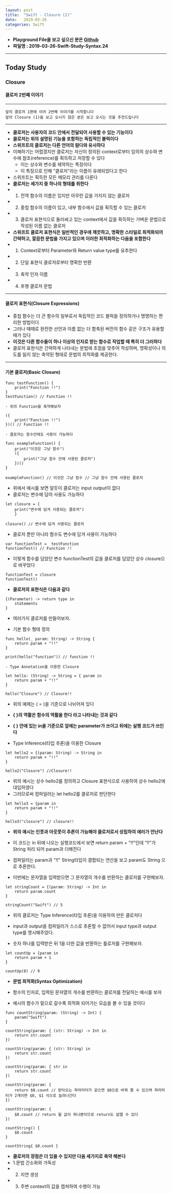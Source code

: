 ```yaml
---
layout: post
title:  "Swift - Closure (2)"
date:   2019-03-26
categories: Swift
---
```


- **Playground File을 보고 싶으신 분은 [Github](https://github.com/VincentGeranium/Swift-Study)**
- **파일명 : 2019-03-26-Swift-Study-Syntax.24**

---


## Today Study

### Closure

#### 클로저 2번째 이야기

---

```
앞의 클로저 1편에 이어 2번째 이야기를 시작합니다
앞의 Closure (1)을 보고 오시지 않은 분은 보고 오시는 것을 추천드립니다
```
---

- **클로저는 사용자의 코드 안에서 전달되어 사용할 수 있는 기능이다**
- **클로저는 위의 설명된 기능을 포함하는 독립적인 블럭이다**
- **스위프트의 클로저는 다른 언어의 람다와 유사하다**
- 이해하기는 어렵겠지만 클로저는 자신이 정의된 context로부터 임의의 상수와 변수에 참조(reference)를 획득하고 저장할 수 있다
    - 이는 상수와 변수를 제약하는 특징이다
    - 이 특징으로 인해 "클로저"라는 이름이 유래되었다고 한다
- 스위프트는 획득한 모든 메모리 관리를 다룬다
- **클로저는 세가지 중 하나의 형태를 취한다**
- 1. 전역 함수의 이름은 있지만 아무런 값을 가지지 않는 클로저
- 2. 중첩 함수의 이름이 있고, 내부 함수에서 값을 획득할 수 있는 클로저
- 3. 클로저 표현식으로 둘러싸고 있는 context에서 값을 획득하는 가벼운 문법으로 작성된 이름 없는 클로저
- **스위프트 클로저 표현식은 일반적인 경우에 깨끗하고, 명확한 스타일로 최적화되어 간략하고, 깔끔한 문법을 가지고 있으며 이러한 최적화하는 다음을 포함한다**
- 1. Context로부터 Parameter와 Return value type를 유추한다
- 2. 단일 표현식 클로저로부터 명확한 반환
- 3. 축약 인자 이름
- 4. 후행 클로저 문법

---

#### 클로저 표현식(Closure Expressions)

- 중첩 함수는 더 큰 함수의 일부로서 독립적인 코드 블럭을 정의하거나 명명하는 편리한 방법이다
- 그러나 때때로 완전한 선언과 이름 없는 더 함축된 버전의 함수 같은 구조가 유용할 때가 있다
- **이것은 다른 함수들이 하나 이상의 인자로 받는 함수로 작업할 때 특히 더 그러하다**
- 클로저 표현식은 간략하게 나타내는 문법에 초점을 맞추어 작성하며, 명확성이나 의도를 잃지 않는 축약된 형태로 문법의 최적화를 제공한다.

---

#### 기본 클로저(Basic Closure)

```
func testFunction() {
    print("Function !!")
}
testFunction() // Function !!

- 위의 Function을 축약해보자

({
    print("Function !!")
})() // Function !!

- 클로저는 함수안에도 사용이 가능하다

func exampleFunction() {
    print("이것은 그냥 함수")
    ({
        print("그냥 함수 안에 사용된 클로저")
    })()
}

exampleFunction() // 이것은 그냥 함수 // 그냥 함수 안에 사용된 클로저
```

- 위에서 예시를 보면 알듯이 클로저는 input output이 없다
- 클로저는 변수에 담아 사용도 가능하다

```
let closure = {
    print("변수에 담겨 사용되는 클로저")
    }

closure() // 변수에 담겨 사용되는 클로저
```

- 클로저 뿐만 아니라 함수도 변수에 담겨 사용이 가능하다

```
var functionTest =  testFunction
functionTest() // Function !!
```

- 이렇게 함수를 담았던 변수 functionTest의 값을 클로저를 담았던 상수 closure으로 바꾸었다

```
functionTest = closure
functionTest()
```

- **클로저의 표현식은 다음과 같다**

```
{(Parameter) -> return type in
    statements
}
```

- 여러가지 클로저를 만들어보자.

- 기본 함수 형태 정의

```
func hello(_ param: String) -> String {
    return param + "!!"
}

print(hello("function")) // function !!

- Type Annotation을 이용한 Closure

let hello: (String) -> String = { param in
    return param + "!!"
}

hello("Closure") // Closure!!
```

- 위의 예제는 ( = )을 기준으로 나뉘어져 있다
- **{ }의 역활은 함수의 역활을 한다 라고 나타내는 것과 같다**
- **{ } 안에 있는 in을 기준으로 앞에는 parameter가 쓰이고 뒤에는 실행 코드가 쓰인다**

- Type Inference(타입 추론)을 이용한 Closure

```
let hello2 = {(param: String) -> String in
    return param + "!!"
}

hello2("Closure") //Closure!!
```

- 위의 예시는 상수 hello2를 정의하고 Closure 표현식으로 사용하여 상수 hello2에 대입하였다
- 그러므로써 컴파일러는 let hello2를 클로저로 판단한다

```
let hello3 = {param in
    return param + "!!"
}

hello3("closure") // closure!!
```

- **위의 예시는 인풋과 아웃풋이 추론이 가능해야 클로저로서 성립하여 에러가 안난다**
- 이 코드는 in 뒤에 나오는 실행코드에서 보면 return param + "!!"인데 "!!"가 String 처리 되어 param과 더해진다
- 컴파일러는 param과 "!!" String타입이 결합되는 연산을 보고 param도 String 으로 추론한다.

- 이번에는 문자열을 입력받으면 그 문자열의 개수를 반환하는 클로저를 구현해보자.

```
let stringCount = {(param: String) -> Int in
    return param.count
}

stringCount("Swift") // 5
```

- 위의 클로저는 Type Inference(타입 추론)을 이용하여 만든 클로저다
- input과 output을 컴파일러가 스스로 추론할 수 없어서 input type과 output type를 명시해주었다.

- 숫자 하나를 입력받은 뒤 1을 더한 값을 반환하는 틀로저를 구현해보자.

```
let countUp = {param in
    return param + 1
}

countUp(8) // 9
```

- **문법 최적화(Syntax Optimization)**

- 함수의 인자로, 입력된 문자열의 개수를 반환하는 클로저를 전달하는 예시를 보자
- 예시의 함수가 밑으로 갈수록 최적화 되어가는 모습을 볼 수 있을 것이다

```
func countString(param: (String) -> Int) {
    param("Swift")
}

countString(param: { (str: String) -> Int in
    return str.count
})

countString(param: { (str: String) in
    return str.count
})

countString(param: { str in
    return str.count
})

countString(param: {
    return $0.count // 받아오는 파라미터가 같으면 $0으로 바꿔 줄 수 있으며 파라미터가 2개이면 $0, $1 식으로 늘려나간다
})

countString(param: {
    $0.count // return 될 값이 하나뿐이므로 return도 없앨 수 있다
})

countString() {
    $0.count
}

countString{ $0.count }
```

- **클로저의 장점은 더 있을 수 있지만 다음 세가지로 축약 해본다**
- 1.문법 간소화와 가독성
- 2. 지연 생성
- 3. 주변 context의 값을 캡쳐하여 수행이 가능